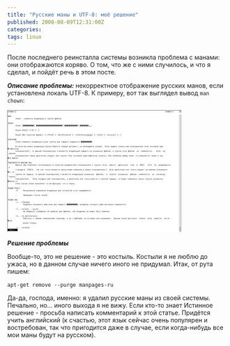 ```yaml
---
title: "Русские маны и UTF-8: моё решение"
published: 2008-08-09T12:31:00Z
categories: 
tags: linux
---
```


После последнего реинсталла системы возникла проблема с манами: они отображаются коряво. О том, что же с ними случилось, и что я сделал, и пойдёт речь в этом посте.

<i><b>Описание проблемы:</b></i> некорректное отображение русских манов, если установлена локаль UTF-8.
К примеру, вот так выглядел вывод <code>man chown</code>:

<div class="center">
<a href="/images/man-chown.png">
<img src="/images/man-chown-thumbnail.jpg"
    width="400px" height="280px"
    alt="man chown"
    class="fullscreen" />
</a>
</div>

<i><b>Решение проблемы</b></i>

Вообще-то, это не решение - это костыль. Костыли я не люблю до ужаса, но в данном случае ничего иного не придумал. Итак, от рута пишем:
```
apt-get remove --purge manpages-ru
```

Да-да, господа, именно: я удалил русские маны из своей системы. Печально, но... иного выхода я не вижу. Если кто-то знает Истинное решение - просьба написать комментарий к этой статье. Придётся учить английский (к счастью, этот язык сейчас очень популярен и востребован, так что пригодится даже в случае, если когда-нибудь все мои маны будут на русском).

